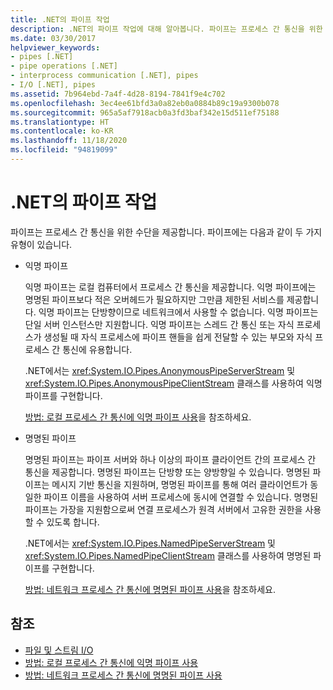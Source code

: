 ```yaml
---
title: .NET의 파이프 작업
description: .NET의 파이프 작업에 대해 알아봅니다. 파이프는 프로세스 간 통신을 위한 수단을 제공합니다. 파이프에는 익명 파이프와 명명된 파이프의 두 종류가 있습니다.
ms.date: 03/30/2017
helpviewer_keywords:
- pipes [.NET]
- pipe operations [.NET]
- interprocess communication [.NET], pipes
- I/O [.NET], pipes
ms.assetid: 7b964ebd-7a4f-4d28-8194-7841f9e4c702
ms.openlocfilehash: 3ec4ee61bfd3a0a82eb0a0884b89c19a9300b078
ms.sourcegitcommit: 965a5af7918acb0a3fd3baf342e15d511ef75188
ms.translationtype: HT
ms.contentlocale: ko-KR
ms.lasthandoff: 11/18/2020
ms.locfileid: "94819099"
---
```

# <a name="pipe-operations-in-net"></a>.NET의 파이프 작업
파이프는 프로세스 간 통신을 위한 수단을 제공합니다. 파이프에는 다음과 같이 두 가지 유형이 있습니다.  
  
- 익명 파이프  
  
     익명 파이프는 로컬 컴퓨터에서 프로세스 간 통신을 제공합니다. 익명 파이프에는 명명된 파이프보다 적은 오버헤드가 필요하지만 그만큼 제한된 서비스를 제공합니다. 익명 파이프는 단방향이므로 네트워크에서 사용할 수 없습니다. 익명 파이프는 단일 서버 인스턴스만 지원합니다. 익명 파이프는 스레드 간 통신 또는 자식 프로세스가 생성될 때 자식 프로세스에 파이프 핸들을 쉽게 전달할 수 있는 부모와 자식 프로세스 간 통신에 유용합니다.  
  
     .NET에서는 <xref:System.IO.Pipes.AnonymousPipeServerStream> 및 <xref:System.IO.Pipes.AnonymousPipeClientStream> 클래스를 사용하여 익명 파이프를 구현합니다.  
  
     [방법: 로컬 프로세스 간 통신에 익명 파이프 사용](how-to-use-anonymous-pipes-for-local-interprocess-communication.md)을 참조하세요.  
  
- 명명된 파이프  
  
     명명된 파이프는 파이프 서버와 하나 이상의 파이프 클라이언트 간의 프로세스 간 통신을 제공합니다. 명명된 파이프는 단방향 또는 양방향일 수 있습니다. 명명된 파이프는 메시지 기반 통신을 지원하며, 명명된 파이프를 통해 여러 클라이언트가 동일한 파이프 이름을 사용하여 서버 프로세스에 동시에 연결할 수 있습니다. 명명된 파이프는 가장을 지원함으로써 연결 프로세스가 원격 서버에서 고유한 권한을 사용할 수 있도록 합니다.  
  
     .NET에서는 <xref:System.IO.Pipes.NamedPipeServerStream> 및 <xref:System.IO.Pipes.NamedPipeClientStream> 클래스를 사용하여 명명된 파이프를 구현합니다.  
  
     [방법: 네트워크 프로세스 간 통신에 명명된 파이프 사용](how-to-use-named-pipes-for-network-interprocess-communication.md)을 참조하세요.  
  
## <a name="see-also"></a>참조

- [파일 및 스트림 I/O](index.md)
- [방법: 로컬 프로세스 간 통신에 익명 파이프 사용](how-to-use-anonymous-pipes-for-local-interprocess-communication.md)
- [방법: 네트워크 프로세스 간 통신에 명명된 파이프 사용](how-to-use-named-pipes-for-network-interprocess-communication.md)
